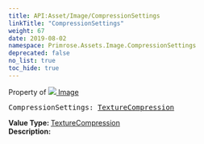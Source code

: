 ```yaml
---
title: API:Asset/Image/CompressionSettings
linkTitle: "CompressionSettings"
weight: 67
date: 2019-08-02
namespace: Primrose.Assets.Image.CompressionSettings
deprecated: false
no_list: true
toc_hide: true
---
```

Property of <a href="/docs/api-reference/Class/Image"><img src="/icons/silk/default.png"/>&nbsp;Image</a>
<pre class="method-declaration">
CompressionSettings: <a class="type" href="/docs/api-reference/Enum/TextureCompression">TextureCompression</a></pre>
<b>Value Type: </b>
<a class="type" href="/docs/api-reference/Enum/TextureCompression">TextureCompression</a>
<br/>
<b>Description: </b>
